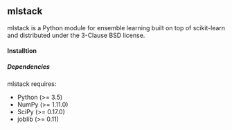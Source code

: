 ## mlstack

mlstack is a Python module for ensemble learning built on top of scikit-learn and distributed under the 3-Clause BSD license.



#### Installtion

##### Dependencies

mlstack requires:

- Python (>= 3.5)
- NumPy (>= 1.11.0)
- SciPy (>= 0.17.0)
- joblib (>= 0.11)